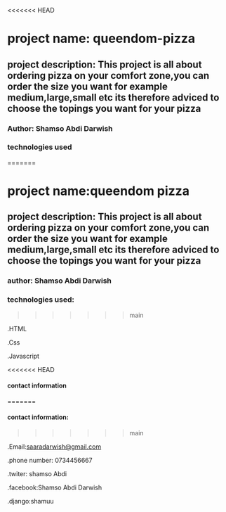 <<<<<<< HEAD
# project name: queendom-pizza

## project description: This project is all about ordering pizza on your comfort zone,you can order the size you want for example medium,large,small etc its therefore adviced to choose the topings you want for your pizza


### Author: Shamso Abdi Darwish

### technologies used
=======
# project name:queendom pizza
## project description: This project is all about ordering pizza on your comfort zone,you can order the size you want for example medium,large,small etc its therefore adviced to choose the topings you want for your pizza
### author: Shamso Abdi Darwish

### technologies used:
>>>>>>> main

.HTML

.Css

.Javascript

<<<<<<< HEAD
#### contact information
=======
#### contact information:
>>>>>>> main

.Email:saaradarwish@gmail.com

.phone number: 0734456667

.twiter: shamso Abdi

.facebook:Shamso Abdi Darwish

.django:shamuu